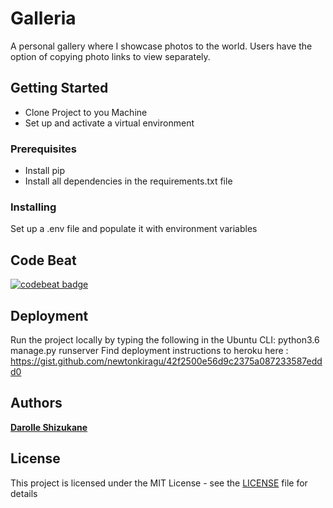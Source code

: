 # Galleria

A personal gallery where I showcase photos to the world. Users have the option of copying photo links to view separately.

## Getting Started
* Clone Project to you Machine
* Set up and activate a virtual environment

### Prerequisites

* Install pip
* Install all dependencies in the requirements.txt file

### Installing
Set up a .env file and populate it with environment variables

## Code Beat
[![codebeat badge](https://codebeat.co/badges/ae83f2be-c6df-481d-8fa4-e84e3c790cbf)](https://codebeat.co/projects/github-com-shizukane-gallery-master)


## Deployment
Run the project locally by typing the following in the Ubuntu CLI: python3.6 manage.py runserver
Find deployment instructions to heroku here : https://gist.github.com/newtonkiragu/42f2500e56d9c2375a087233587eddd0
 

## Authors

 [**Darolle Shizukane**](https://github.com/shizukane)


## License

This project is licensed under the MIT License - see the [LICENSE](LICENSE) file for details

